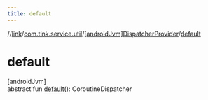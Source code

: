 ```yaml
---
title: default
---
```

//[link](../../../index.html)/[com.tink.service.util](../index.html)/[[androidJvm]DispatcherProvider](index.html)/[default](default.html)



# default



[androidJvm]\
abstract fun [default](default.html)(): CoroutineDispatcher




